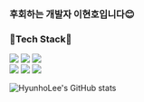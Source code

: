 <h3>후회하는 개발자 이현호입니다😊</h3>

<h3>🤖Tech Stack🤖</h3>
<p>
<img src="https://img.shields.io/badge/Swift-F05138?style=flat-square&logo=Swift&logoColor=white"/> <img src="https://img.shields.io/badge/UIkit-2396F3?style=flat-square&logo=UIkit&logoColor=white"/> <img src="https://img.shields.io/badge/Xcode-147EFB?style=flat-square&logo=Xcode&logoColor=white"/><br><img src="https://img.shields.io/badge/Firebase-FFCA28?style=flat-square&logo=Firebase&logoColor=white"/> <img src="https://img.shields.io/badge/ReactiveX-B7178C?style=flat-square&logo=ReactiveX&logoColor=white"/> <img src="https://img.shields.io/badge/Insomnia-4000BF?style=flat-square&logo=Insomnia&logoColor=white"/></br>
</p>

![HyunhoLee's GitHub stats](https://github-readme-stats.vercel.app/api?username=dev-Skyler&show_icons=true&theme=dracula)
